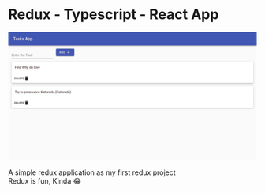 # Redux - Typescript - React App

![Todo App snapshot](snaps.png)

A simple redux application as my first redux project <br>
Redux is fun, Kinda 😂️